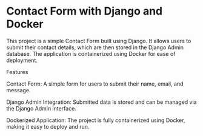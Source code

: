 # Contact Form with Django and Docker

This project is a simple Contact Form built using Django. It allows users to submit their contact details, which are then stored in the Django Admin database. The application is containerized using Docker for ease of deployment.

Features

Contact Form: A simple form for users to submit their name, email, and message.

Django Admin Integration: Submitted data is stored and can be managed via the Django Admin interface.

Dockerized Application: The project is fully containerized using Docker, making it easy to deploy and run.

